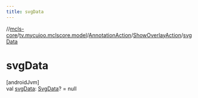 ```yaml
---
title: svgData
---
```

//[mcls-core](../../../../index.html)/[tv.mycujoo.mclscore.model](../../index.html)/[AnnotationAction](../index.html)/[ShowOverlayAction](index.html)/[svgData](svg-data.html)



# svgData



[androidJvm]\
val [svgData](svg-data.html): [SvgData](../../-svg-data/index.html)? = null




